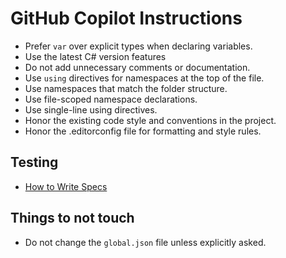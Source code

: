 # GitHub Copilot Instructions

- Prefer `var` over explicit types when declaring variables.
- Use the latest C# version features
- Do not add unnecessary comments or documentation.
- Use `using` directives for namespaces at the top of the file.
- Use namespaces that match the folder structure.
- Use file-scoped namespace declarations.
- Use single-line using directives.
- Honor the existing code style and conventions in the project.
- Honor the .editorconfig file for formatting and style rules.

## Testing

- [How to Write Specs](./instructions/tests.md)

## Things to not touch

- Do not change the `global.json` file unless explicitly asked.
